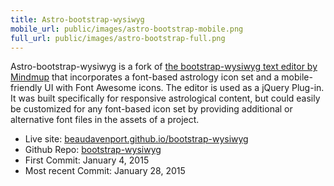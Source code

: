 ```yaml
---
title: Astro-bootstrap-wysiwyg
mobile_url: public/images/astro-bootstrap-mobile.png
full_url: public/images/astro-bootstrap-full.png
---
```


Astro-bootstrap-wysiwyg is a fork of 
[the bootstrap-wysiwyg text editor by Mindmup](http://mindmup.github.io/bootstrap-wysiwyg/)
that incorporates a font-based astrology icon set and a mobile-friendly UI with Font Awesome icons.  The 
editor is used as a jQuery Plug-in.  It was built specifically for responsive astrological content, but 
could easily be customized for any font-based icon set by providing additional or alternative
font files in the assets of a project.

- <span class="gray-title">Live site:</span> [beaudavenport.github.io/bootstrap-wysiwyg](http://beaudavenport.github.io/bootstrap-wysiwyg/)
- <span class="gray-title">Github Repo:</span> [bootstrap-wysiwyg](https://github.com/beaudavenport/bootstrap-wysiwyg)
- <span class="gray-title">First Commit:</span> January 4, 2015
- <span class="gray-title">Most recent Commit:</span> January 28, 2015